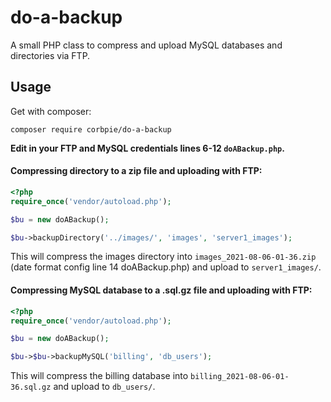 # do-a-backup

A small PHP class to compress and upload MySQL databases and directories via FTP.

## Usage

Get with composer:

```
composer require corbpie/do-a-backup
```

**Edit in your FTP and MySQL credentials lines 6-12 ```doABackup.php```.**

#### Compressing directory to a zip file and uploading with FTP:

```php
<?php
require_once('vendor/autoload.php');

$bu = new doABackup();

$bu->backupDirectory('../images/', 'images', 'server1_images');
```

This will compress the images directory into ```images_2021-08-06-01-36.zip``` (date format config line 14
doABackup.php) and upload to ```server1_images/```.

#### Compressing MySQL database to a .sql.gz file and uploading with FTP:

```php
<?php
require_once('vendor/autoload.php');

$bu = new doABackup();

$bu->$bu->backupMySQL('billing', 'db_users');
```

This will compress the billing database into ```billing_2021-08-06-01-36.sql.gz``` and upload to ```db_users/```.

